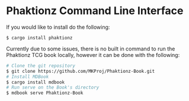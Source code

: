 # Phaktionz Command Line Interface 

If you would like to install do the following: 
```
$ cargo install phaktionz
```

Currently due to some issues, there is no built in command 
to run the Phaktionz TCG book locally, however it can be done 
with the following: 

```bash
# Clone the git repository
$ git clone https://github.com/MKProj/Phaktionz-Book.git
# Install MDBook
$ cargo install mdbook
# Run serve on the Book's directory
$ mdbook serve Phaktionz-Book
```
